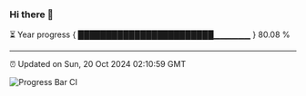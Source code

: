 ### Hi there 👋

⏳ Year progress { ████████████████████████▁▁▁▁▁▁ } 80.08 %

---

⏰ Updated on Sun, 20 Oct 2024 02:10:59 GMT

![Progress Bar CI](https://github.com/IshwaranRudhara/GIT-ACTION/workflows/Progress%20Bar%20CI/badge.svg)
